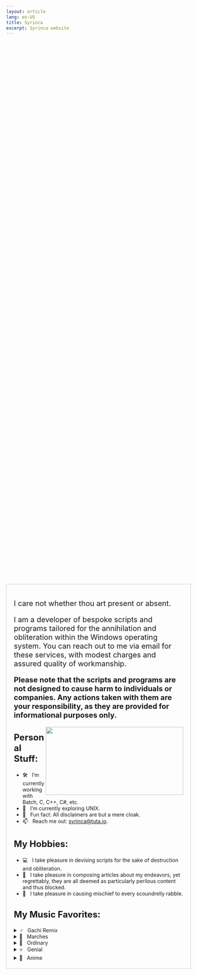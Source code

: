 ```yaml
---
layout: article
lang: en-US
title: Syrinca
excerpt: Syrinca website
---
```

<style>
  .container {
    display: flex;
    justify-content: center;
    align-items: center;
    height: 100vh; /* Добавляем высоту 100% от высоты видимой области */
  }
  
  .content {
    max-width: 800px;
    text-align: left;
    border: 1px solid #ccc;
    padding: 20px;
  }
  
  h1, h2 {
    font-size: 24px;
    font-weight: bold;
  }

  p {
    font-size: 20px;
  }
</style>

<div class="container">
  <div class="content">
    <p>I care not whether thou art present or absent.</p>
    <p>I am a developer of bespoke scripts and programs tailored for the annihilation and obliteration within the Windows operating system. You can reach out to me via email for these services, with modest        charges and assured quality of workmanship.</p>
    <p><strong>Please note that the scripts and programs are not designed to cause harm to individuals or companies. Any actions taken with them are your responsibility, as they are provided for informational     purposes only.</strong></p>
    <img align="right" height="185" width="375" alt="" src="https://github-readme-stats.vercel.app/api/top-langs/?username=Syrinca&layout=compact">
    <h2>Personal Stuff:</h2>
    <ul>
      <li>🛠 &nbsp; I’m currently working with Batch, C, C++, C#, etc.</li>
      <li>🚀 &nbsp; I’m currently exploring UNIX.</li>
      <li>👾 &nbsp; Fun fact: All disclaimers are but a mere cloak.</li>
      <li>📫 &nbsp; Reach me out: <a href="mailto:syrinca@tuta.io">syrinca@tuta.io</a>.</li>
    </ul>
    <h2>My Hobbies:</h2>
    <ul>
      <li>💻 &nbsp; I take pleasure in devising scripts for the sake of destruction and obliteration.</li>
      <li>📰 &nbsp; I take pleasure in composing articles about my endeavors, yet regrettably, they are all deemed as particularly perilous content and thus blocked.</li>
      <li>🚯 &nbsp; I take pleasure in causing mischief to every scoundrelly rabble.</li>
    </ul>
    <h2>My Music Favorites:</h2>
  </details>
    <details>
      <summary>♂️ &nbsp; Gachi Remix</summary>
      <ul>
        <li><a href="https://www.youtube.com/watch?v=7Oq6im5CaY8">adaptive strike</a></li>
        <li><a href="https://www.youtube.com/watch?v=sJ2Z93BFROM">Бабы</a></li>
        <li><a href="https://www.youtube.com/watch?v=yaX9nNwdVn4">HARD DRIVE</a></li>
        <li><a href="https://www.youtube.com/watch?v=POb02mjj2zE">Юность в сапогах</a></li>
        <li><a href="https://www.youtube.com/watch?v=sIn5kqjVsfM">Gangnam Style</a></li>
        <li><a href="https://www.youtube.com/watch?v=4EKtjx4AAoQ">Снова Я Напиваюсь</a></li>
        <li><a href="https://www.youtube.com/watch?v=p0YOYjHLvaY">Быстро</a></li>
        <li><a href="https://www.youtube.com/watch?v=OsIcXvhtRxk">Дико тусим</a></li>
      </ul>
    </details>
    <details>
      <summary>🥁 &nbsp; Marches</summary>
      <ul>
        <li><a href="https://www.youtube.com/watch?v=yWq-2tld57o">Song of the Defenders of Moscow</a></li>
        <li><a href="https://www.youtube.com/watch?v=FdXIGQjnc0M">Тревожный марш</a></li>
        <li><a href="https://www.youtube.com/watch?v=NIDJTHqY7mI">Panteri</a></li>
        <li><a href="https://www.youtube.com/watch?v=yRGgl9KT9rE">Bosanska Artiljerija</a></li>
      </ul>
    </details>
    <details>
      <summary>🎵 &nbsp; Ordinary</summary>
      <ul>
        <li><a href="https://www.youtube.com/watch?v=ww9hZfgC2d8">머리어깨무릎발 (H.S.K.T.)</a></li>
        <li><a href="https://www.youtube.com/watch?v=TbsBEb1ZxWA">Lone Digger</a></li>
      </ul>
    </details>
    <details>
      <summary>⭐ &nbsp; Genial</summary>
      <ul>
        <li><a href="https://www.youtube.com/watch?v=6g5ANGOB2dI">The Bottom 2</a></li>
        <li><a href="https://www.youtube.com/watch?v=z68TX6cyS6w">Red Sun In The Sky (Phonk Remix)</a></li>
        <li><a href="https://www.youtube.com/watch?v=0V0-I-vNmNQ">Малый ПОСОСИ</a></li>
      </ul>
    </details>
    <details>
      <summary>🗾 &nbsp; Anime</summary>
      <ul>
        <li><a href="https://www.youtube.com/watch?v=ofs6L8xNs5k">猫祭り</a></li>
        <li><a href="https://www.youtube.com/watch?v=ANp0qch3XVM">ダダダダ天使</a></li>
        <li><a href="https://www.youtube.com/watch?v=OJXi5BvR_DU">Take Me!</a></li>
        <li><a href="https://www.youtube.com/watch?v=DJfg39WkMvE">Blend W</a></li>
      </ul>
    </div>
  </div>
</div>
